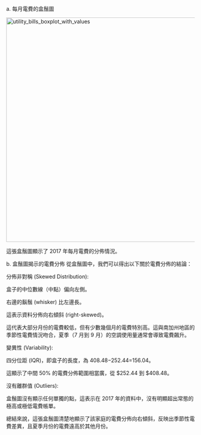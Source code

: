 a. 每月電費的盒鬚圖

<img width="1200" height="600" alt="utility_bills_boxplot_with_values" src="https://github.com/user-attachments/assets/b1be74d7-1c98-4579-90eb-030f53a1f48d" />

這張盒鬚圖顯示了 2017 年每月電費的分佈情況。

b. 盒鬚圖揭示的電費分佈
從盒鬚圖中，我們可以得出以下關於電費分佈的結論：

分佈非對稱 (Skewed Distribution):

盒子的中位數線（中點）偏向左側。

右邊的鬍鬚 (whisker) 比左邊長。

這表示資料分佈向右傾斜 (right-skewed)。

這代表大部分月份的電費較低，但有少數幾個月的電費特別高。這與南加州地區的季節性電費情況吻合，夏季（7 月到 9 月）的空調使用量通常會導致電費飆升。

變異性 (Variability):

四分位距 (IQR)，即盒子的長度，為 408.48−252.44=156.04。

這顯示了中間 50% 的電費分佈範圍相當廣，從 $252.44 到 $408.48。

沒有離群值 (Outliers):

盒鬚圖沒有顯示任何單獨的點，這表示在 2017 年的資料中，沒有明顯超出常態的極高或極低電費帳單。

總結來說，這張盒鬚圖清楚地顯示了該家庭的電費分佈向右傾斜，反映出季節性電費差異，且夏季月份的電費遠高於其他月份。
